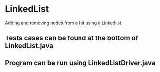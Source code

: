 # LinkedList
Adding and removing nodes from a list using a Linkedlist. 

## Tests cases can be found at the bottom of LinkedList.java
## Program can be run using LinkedListDriver.java